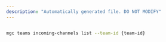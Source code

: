 ```yaml
---
description: "Automatically generated file. DO NOT MODIFY"
---
```


```bash

mgc teams incoming-channels list --team-id {team-id}

```